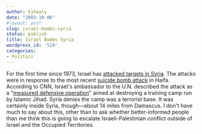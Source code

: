 ```yaml
---
author: kjhealy
date: "2003-10-06"
#layout: post
slug: israel-bombs-syria
status: publish
title: Israel Bombs Syria
wordpress_id: '519'
categories:
- Politics
---
```


For the first time since 1973, Israel has [attacked targets in Syria](http://news.bbc.co.uk/2/hi/middle_east/3166768.stm). The attacks were in response to the most recent [suicide bomb attack](http://news.bbc.co.uk/2/hi/middle_east/3164380.stm) in Haifa. According to CNN, Israel's ambassador to the U.N. described the attack as a "[measured defensive operation](http://us.cnn.com/2003/WORLD/meast/10/05/mideast.un/index.html)" aimed at destroying a training camp run by Islamic Jihad. Syria denies the camp was a terrorist base. It was certainly inside Syria, though—about 14 miles from Damascus. I don't have much to say about this, other than to ask whether better-informed people than me think this is going to escalate Israeli-Palestinian conflict outside of Israel and the Occupied Territories.
